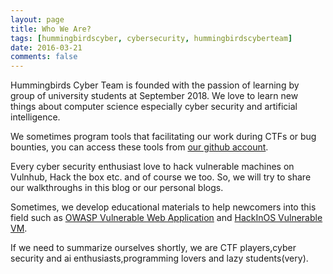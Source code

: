 ```yaml
---
layout: page
title: Who We Are?
tags: [hummingbirdscyber, cybersecurity, hummingbirdscyberteam]
date: 2016-03-21
comments: false
---
```

    
Hummingbirds Cyber Team is founded with the passion of learning by group of university students at September 2018. We love to learn new things about computer science especially cyber security and artificial intelligence. 

We sometimes program tools that facilitating our work during CTFs or bug bounties, you can access these tools from [our github account](https://github.com/hummingbirdscyber). 

Every cyber security enthusiast love to hack vulnerable machines on Vulnhub, Hack the box etc. and of course we too. So, we will try to share our walkthroughs in this blog or our personal blogs.

Sometimes, we develop educational materials to help newcomers into this field such as [OWASP Vulnerable Web Application](https://github.com/OWASP/Vulnerable-Web-Application) and [HackInOS Vulnerable VM](https://www.vulnhub.com/entry/hackinos-1,295/). 

If we need to summarize ourselves shortly, we are CTF players,cyber security and ai enthusiasts,programming lovers and lazy students(very).
  
